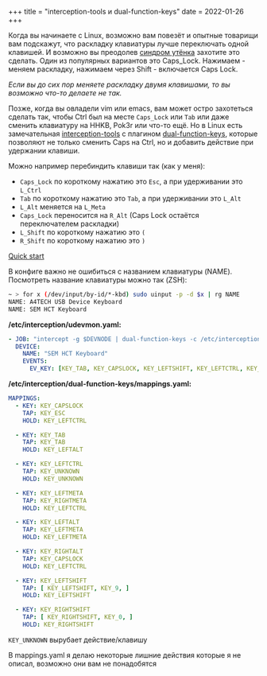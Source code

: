 +++
title = "interception-tools и dual-function-keys"
date = 2022-01-26
+++

Когда вы начинаете с Linux, возможно вам повезёт и опытные товарищи вам подскажут, что раскладку клавиатуры лучше переключать одной клавишей. И возможно вы преодолев [синдром утёнка](https://lurkmore.to/%D0%A1%D0%B8%D0%BD%D0%B4%D1%80%D0%BE%D0%BC_%D1%83%D1%82%D1%91%D0%BD%D0%BA%D0%B0) захотите это сделать. Один из популярных вариантов это Caps_Lock. Нажимаем - меняем раскладку, нажимаем через Shift - включается Caps Lock.

*Если вы до сих пор меняете раскладку двумя клавишами, то вы возможно что-то делаете не так.*

Позже, когда вы овладели vim или emacs, вам может остро захотеться сделать так, чтобы Ctrl был на месте `Caps_Lock` или `Tab` или даже сменить клавиатуру на HHKB, Pok3r или что-то ещё. Но в Linux есть замечательная [interception-tools](https://gitlab.com/interception/linux/tools) с плагином [dual-function-keys](https://gitlab.com/interception/linux/plugins/dual-function-keys), которые позволяют не только сменить Caps на Ctrl, но и добавить действие при удержании клавиши.

Можно например перебиндить клавиши так (как у меня):
- `Caps_Lock` по короткому нажатию это `Esc`, а при удерживании это `L_Ctrl`
- `Tab` по короткому нажатию это `Tab`, а при удерживании это `L_Alt`
- `L_Alt` меняется на `L_Meta`
- `Caps_Lock` переносится на `R_Alt` (Caps Lock остаётся переключателем раскладки)
- `L_Shift` по короткому нажатию это `(`
- `R_Shift` по короткому нажатию это `)`

[Quick start](https://gitlab.com/interception/linux/plugins/dual-function-keys#quick-start)

В конфиге важно не ошибиться с названием клавиатуры (NAME). Посмотреть название клавиатуры можно так (ZSH):
```sh
~ > for x (/dev/input/by-id/*-kbd) sudo uinput -p -d $x | rg NAME                                                   ± master | 25 Jan 09:43:09 (2)
NAME: A4TECH USB Device Keyboard
NAME: SEM HCT Keyboard
```

**/etc/interception/udevmon.yaml:**
```yaml
- JOB: "intercept -g $DEVNODE | dual-function-keys -c /etc/interception/dual-function-keys/mappings.yaml | uinput -d $DEVNODE"
  DEVICE:
    NAME: "SEM HCT Keyboard"
    EVENTS:
      EV_KEY: [KEY_TAB, KEY_CAPSLOCK, KEY_LEFTSHIFT, KEY_LEFTCTRL, KEY_LEFTMETA, KEY_LEFTALT, KEY_RIGHTSHIFT, KEY_RIGHTALT]
```

**/etc/interception/dual-function-keys/mappings.yaml:**
```yaml
MAPPINGS:
  - KEY: KEY_CAPSLOCK
    TAP: KEY_ESC
    HOLD: KEY_LEFTCTRL

  - KEY: KEY_TAB
    TAP: KEY_TAB
    HOLD: KEY_LEFTALT

  - KEY: KEY_LEFTCTRL
    TAP: KEY_UNKNOWN
    HOLD: KEY_UNKNOWN

  - KEY: KEY_LEFTMETA
    TAP: KEY_RIGHTMETA
    HOLD: KEY_LEFTCTRL

  - KEY: KEY_LEFTALT
    TAP: KEY_LEFTMETA
    HOLD: KEY_LEFTMETA

  - KEY: KEY_RIGHTALT
    TAP: KEY_CAPSLOCK
    HOLD: KEY_LEFTCTRL

  - KEY: KEY_LEFTSHIFT
    TAP: [ KEY_LEFTSHIFT, KEY_9, ]
    HOLD: KEY_LEFTSHIFT

  - KEY: KEY_RIGHTSHIFT
    TAP: [ KEY_RIGHTSHIFT, KEY_0, ]
    HOLD: KEY_RIGHTSHIFT
```

`KEY_UNKNOWN` вырубает действие/клавишу

В mappings.yaml я делаю некоторые лишние действия которые я не описал, возможно они вам не понадобятся
